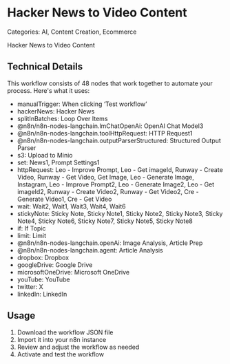 # Hacker News to Video Content

Categories: AI, Content Creation, Ecommerce

Hacker News to Video Content

## Technical Details

This workflow consists of 48 nodes that work together to automate your process. Here's what it uses:

- manualTrigger: When clicking ‘Test workflow’
- hackerNews: Hacker News
- splitInBatches: Loop Over Items
- @n8n/n8n-nodes-langchain.lmChatOpenAi: OpenAI Chat Model3
- @n8n/n8n-nodes-langchain.toolHttpRequest: HTTP Request1
- @n8n/n8n-nodes-langchain.outputParserStructured: Structured Output Parser
- s3: Upload to Minio
- set: News1, Prompt Settings1
- httpRequest: Leo - Improve Prompt, Leo - Get imageId, Runway - Create Video, Runway - Get Video, Get Image, Leo - Generate Image, Instagram, Leo - Improve Prompt2, Leo - Generate Image2, Leo - Get imageId2, Runway - Create Video2, Runway - Get Video2, Cre - Generate Video1, Cre - Get Video
- wait: Wait2, Wait1, Wait3, Wait4, Wait6
- stickyNote: Sticky Note, Sticky Note1, Sticky Note2, Sticky Note3, Sticky Note4, Sticky Note6, Sticky Note7, Sticky Note5, Sticky Note8
- if: If Topic
- limit: Limit
- @n8n/n8n-nodes-langchain.openAi: Image Analysis, Article Prep
- @n8n/n8n-nodes-langchain.agent: Article Analysis
- dropbox: Dropbox
- googleDrive: Google Drive
- microsoftOneDrive: Microsoft OneDrive
- youTube: YouTube
- twitter: X
- linkedIn: LinkedIn

## Usage

1. Download the workflow JSON file
2. Import it into your n8n instance
3. Review and adjust the workflow as needed
4. Activate and test the workflow

